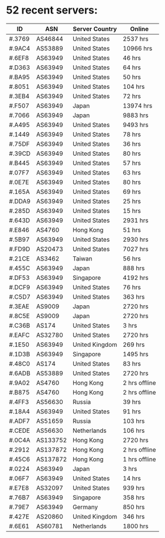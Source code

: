 # 52 recent servers:

| ID | ASN | Server Country | Online |
| ------ | ------ | ------ | ------ |
| #.3769 | AS46844 | United States | 2537 hrs |
| #.9AC4 | AS53889 | United States | 10966 hrs |
| #.6EF8 | AS63949 | United States | 46 hrs |
| #.D363 | AS63949 | United States | 64 hrs |
| #.BA95 | AS63949 | United States | 50 hrs |
| #.8051 | AS63949 | United States | 104 hrs |
| #.3EB4 | AS63949 | United States | 72 hrs |
| #.F507 | AS63949 | Japan | 13974 hrs |
| #.7066 | AS63949 | Japan | 9883 hrs |
| #.A495 | AS63949 | United States | 9493 hrs |
| #.1449 | AS63949 | United States | 78 hrs |
| #.75DF | AS63949 | United States | 36 hrs |
| #.39CD | AS63949 | United States | 80 hrs |
| #.B445 | AS63949 | United States | 57 hrs |
| #.07F7 | AS63949 | United States | 63 hrs |
| #.0E7E | AS63949 | United States | 80 hrs |
| #.165A | AS63949 | United States | 69 hrs |
| #.DDA9 | AS63949 | United States | 25 hrs |
| #.285D | AS63949 | United States | 15 hrs |
| #.643D | AS63949 | United States | 2931 hrs |
| #.E846 | AS4760 | Hong Kong | 51 hrs |
| #.5B97 | AS63949 | United States | 2930 hrs |
| #.FD9D | AS20473 | United States | 7027 hrs |
| #.21CE | AS3462 | Taiwan | 56 hrs |
| #.455C | AS63949 | Japan | 888 hrs |
| #.DF53 | AS63949 | Singapore | 4192 hrs |
| #.DCF9 | AS63949 | United States | 76 hrs |
| #.C5D7 | AS63949 | United States | 363 hrs |
| #.3EAE | AS9009 | Japan | 2720 hrs |
| #.8C5E | AS9009 | Japan | 2720 hrs |
| #.C36B | AS174 | United States | 3 hrs |
| #.EAFC | AS32780 | United States | 2720 hrs |
| #.1E50 | AS63949 | United Kingdom | 269 hrs |
| #.1D3B | AS63949 | Singapore | 1495 hrs |
| #.48C0 | AS174 | United States | 83 hrs |
| #.6ADB | AS53889 | United States | 2720 hrs |
| #.9A02 | AS4760 | Hong Kong | 2 hrs offline |
| #.B875 | AS4760 | Hong Kong | 2 hrs offline |
| #.4FF3 | AS56630 | Russia | 39 hrs |
| #.18A4 | AS63949 | United States | 91 hrs |
| #.ADF7 | AS51659 | Russia | 103 hrs |
| #.CEDE | AS56630 | Netherlands | 106 hrs |
| #.0C4A | AS133752 | Hong Kong | 2720 hrs |
| #.2912 | AS137872 | Hong Kong | 2 hrs offline |
| #.45C6 | AS137872 | Hong Kong | 1 hrs offline |
| #.0224 | AS63949 | Japan | 3 hrs |
| #.06F7 | AS63949 | United States | 14 hrs |
| #.E7E8 | AS32097 | United States | 939 hrs |
| #.76B7 | AS63949 | Singapore | 358 hrs |
| #.79E7 | AS63949 | Germany | 850 hrs |
| #.427E | AS20860 | United Kingdom | 346 hrs |
| #.6E61 | AS60781 | Netherlands | 1800 hrs |

